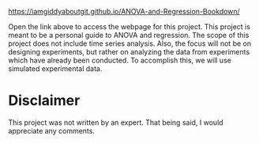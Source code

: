 https://iamgiddyaboutgit.github.io/ANOVA-and-Regression-Bookdown/

Open the link above to access the webpage for this project.  This project is meant to be a personal guide to ANOVA and regression.  The scope of this project does not include time series analysis.  Also, the focus will not be on designing experiments, but rather on analyzing the data from experiments which have already been conducted.  To accomplish this, we will use simulated experimental data.  

# Disclaimer
This project was not written by an expert.  That being said, I would appreciate any comments.
